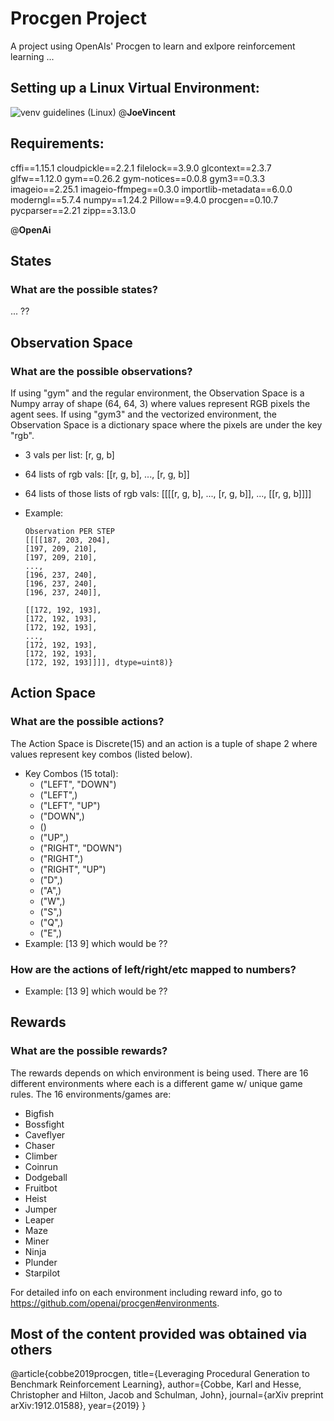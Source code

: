 # Procgen Project
A project using OpenAIs' Procgen to learn and exlpore reinforcement learning ...


## Setting up a Linux Virtual Environment:
![venv guidelines (Linux)](https://user-images.githubusercontent.com/89406861/220013729-12755153-877e-49e2-925d-b2c3dd9faa95.png)
@____JoeVincent____


## Requirements:
cffi==1.15.1
cloudpickle==2.2.1
filelock==3.9.0
glcontext==2.3.7
glfw==1.12.0
gym==0.26.2
gym-notices==0.0.8
gym3==0.3.3
imageio==2.25.1
imageio-ffmpeg==0.3.0
importlib-metadata==6.0.0
moderngl==5.7.4
numpy==1.24.2
Pillow==9.4.0
procgen==0.10.7
pycparser==2.21
zipp==3.13.0

@____OpenAi____


## States
### What are the possible states?
... ??

## Observation Space
### What are the possible observations?
If using "gym" and the regular environment, the Observation Space is a Numpy array of shape (64, 64, 3) where values represent RGB pixels the agent sees.
If using "gym3" and the vectorized environment, the Observation Space is a dictionary space where the pixels are under the key "rgb".
- 3 vals per list: [r, g, b]
- 64 lists of rgb vals: [[r, g, b], ..., [r, g, b]]
- 64 lists of those lists of rgb vals: [[[[r, g, b], ..., [r, g, b]], ..., [[r, g, b]]]]
- Example:

  ```
  Observation PER STEP
  [[[[187, 203, 204],
  [197, 209, 210],
  [197, 209, 210],
  ...,
  [196, 237, 240],
  [196, 237, 240],
  [196, 237, 240]],
 
  [[172, 192, 193],
  [172, 192, 193],
  [172, 192, 193],
  ...,
  [172, 192, 193],
  [172, 192, 193],
  [172, 192, 193]]]], dtype=uint8)}
  ```

## Action Space
### What are the possible actions?
The Action Space is Discrete(15) and an action is a tuple of shape 2 where values represent key combos (listed below).
- Key Combos (15 total):
  - ("LEFT", "DOWN")
  - ("LEFT",)
  - ("LEFT", "UP")
  - ("DOWN",)
  - ()
  - ("UP",)
  - ("RIGHT", "DOWN")
  - ("RIGHT",)
  - ("RIGHT", "UP")
  - ("D",)
  - ("A",)
  - ("W",)
  - ("S",)
  - ("Q",)
  - ("E",)
- Example: [13 9] which would be ??
### How are the actions of left/right/etc mapped to numbers?
- Example: [13 9] which would be ??


## Rewards
### What are the possible rewards?
The rewards depends on which environment is being used. There are 16 different environments where each is a different game w/ unique game rules.
The 16 environments/games are:
- Bigfish
- Bossfight
- Caveflyer
- Chaser
- Climber
- Coinrun
- Dodgeball
- Fruitbot
- Heist
- Jumper
- Leaper
- Maze
- Miner
- Ninja
- Plunder
- Starpilot

For detailed info on each environment including reward info, go to https://github.com/openai/procgen#environments.


## Most of the content provided was obtained via others
@article{cobbe2019procgen,
  title={Leveraging Procedural Generation to Benchmark Reinforcement Learning},
  author={Cobbe, Karl and Hesse, Christopher and Hilton, Jacob and Schulman, John},
  journal={arXiv preprint arXiv:1912.01588},
  year={2019}
}
